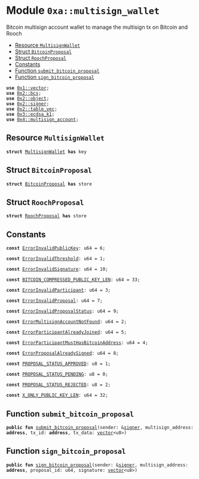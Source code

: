 
<a name="0xa_multisign_wallet"></a>

# Module `0xa::multisign_wallet`

Bitcoin multisign account wallet to manage the multisign tx on Bitcoin and Rooch


-  [Resource `MultisignWallet`](#0xa_multisign_wallet_MultisignWallet)
-  [Struct `BitcoinProposal`](#0xa_multisign_wallet_BitcoinProposal)
-  [Struct `RoochProposal`](#0xa_multisign_wallet_RoochProposal)
-  [Constants](#@Constants_0)
-  [Function `submit_bitcoin_proposal`](#0xa_multisign_wallet_submit_bitcoin_proposal)
-  [Function `sign_bitcoin_proposal`](#0xa_multisign_wallet_sign_bitcoin_proposal)


<pre><code><b>use</b> <a href="">0x1::vector</a>;
<b>use</b> <a href="">0x2::bcs</a>;
<b>use</b> <a href="">0x2::object</a>;
<b>use</b> <a href="">0x2::signer</a>;
<b>use</b> <a href="">0x2::table_vec</a>;
<b>use</b> <a href="">0x3::ecdsa_k1</a>;
<b>use</b> <a href="">0x4::multisign_account</a>;
</code></pre>



<a name="0xa_multisign_wallet_MultisignWallet"></a>

## Resource `MultisignWallet`



<pre><code><b>struct</b> <a href="multisign_wallet.md#0xa_multisign_wallet_MultisignWallet">MultisignWallet</a> <b>has</b> key
</code></pre>



<a name="0xa_multisign_wallet_BitcoinProposal"></a>

## Struct `BitcoinProposal`



<pre><code><b>struct</b> <a href="multisign_wallet.md#0xa_multisign_wallet_BitcoinProposal">BitcoinProposal</a> <b>has</b> store
</code></pre>



<a name="0xa_multisign_wallet_RoochProposal"></a>

## Struct `RoochProposal`



<pre><code><b>struct</b> <a href="multisign_wallet.md#0xa_multisign_wallet_RoochProposal">RoochProposal</a> <b>has</b> store
</code></pre>



<a name="@Constants_0"></a>

## Constants


<a name="0xa_multisign_wallet_ErrorInvalidPublicKey"></a>



<pre><code><b>const</b> <a href="multisign_wallet.md#0xa_multisign_wallet_ErrorInvalidPublicKey">ErrorInvalidPublicKey</a>: u64 = 6;
</code></pre>



<a name="0xa_multisign_wallet_ErrorInvalidThreshold"></a>



<pre><code><b>const</b> <a href="multisign_wallet.md#0xa_multisign_wallet_ErrorInvalidThreshold">ErrorInvalidThreshold</a>: u64 = 1;
</code></pre>



<a name="0xa_multisign_wallet_ErrorInvalidSignature"></a>



<pre><code><b>const</b> <a href="multisign_wallet.md#0xa_multisign_wallet_ErrorInvalidSignature">ErrorInvalidSignature</a>: u64 = 10;
</code></pre>



<a name="0xa_multisign_wallet_BITCOIN_COMPRESSED_PUBLIC_KEY_LEN"></a>



<pre><code><b>const</b> <a href="multisign_wallet.md#0xa_multisign_wallet_BITCOIN_COMPRESSED_PUBLIC_KEY_LEN">BITCOIN_COMPRESSED_PUBLIC_KEY_LEN</a>: u64 = 33;
</code></pre>



<a name="0xa_multisign_wallet_ErrorInvalidParticipant"></a>



<pre><code><b>const</b> <a href="multisign_wallet.md#0xa_multisign_wallet_ErrorInvalidParticipant">ErrorInvalidParticipant</a>: u64 = 3;
</code></pre>



<a name="0xa_multisign_wallet_ErrorInvalidProposal"></a>



<pre><code><b>const</b> <a href="multisign_wallet.md#0xa_multisign_wallet_ErrorInvalidProposal">ErrorInvalidProposal</a>: u64 = 7;
</code></pre>



<a name="0xa_multisign_wallet_ErrorInvalidProposalStatus"></a>



<pre><code><b>const</b> <a href="multisign_wallet.md#0xa_multisign_wallet_ErrorInvalidProposalStatus">ErrorInvalidProposalStatus</a>: u64 = 9;
</code></pre>



<a name="0xa_multisign_wallet_ErrorMultisignAccountNotFound"></a>



<pre><code><b>const</b> <a href="multisign_wallet.md#0xa_multisign_wallet_ErrorMultisignAccountNotFound">ErrorMultisignAccountNotFound</a>: u64 = 2;
</code></pre>



<a name="0xa_multisign_wallet_ErrorParticipantAlreadyJoined"></a>



<pre><code><b>const</b> <a href="multisign_wallet.md#0xa_multisign_wallet_ErrorParticipantAlreadyJoined">ErrorParticipantAlreadyJoined</a>: u64 = 5;
</code></pre>



<a name="0xa_multisign_wallet_ErrorParticipantMustHasBitcoinAddress"></a>



<pre><code><b>const</b> <a href="multisign_wallet.md#0xa_multisign_wallet_ErrorParticipantMustHasBitcoinAddress">ErrorParticipantMustHasBitcoinAddress</a>: u64 = 4;
</code></pre>



<a name="0xa_multisign_wallet_ErrorProposalAlreadySigned"></a>



<pre><code><b>const</b> <a href="multisign_wallet.md#0xa_multisign_wallet_ErrorProposalAlreadySigned">ErrorProposalAlreadySigned</a>: u64 = 8;
</code></pre>



<a name="0xa_multisign_wallet_PROPOSAL_STATUS_APPROVED"></a>



<pre><code><b>const</b> <a href="multisign_wallet.md#0xa_multisign_wallet_PROPOSAL_STATUS_APPROVED">PROPOSAL_STATUS_APPROVED</a>: u8 = 1;
</code></pre>



<a name="0xa_multisign_wallet_PROPOSAL_STATUS_PENDING"></a>



<pre><code><b>const</b> <a href="multisign_wallet.md#0xa_multisign_wallet_PROPOSAL_STATUS_PENDING">PROPOSAL_STATUS_PENDING</a>: u8 = 0;
</code></pre>



<a name="0xa_multisign_wallet_PROPOSAL_STATUS_REJECTED"></a>



<pre><code><b>const</b> <a href="multisign_wallet.md#0xa_multisign_wallet_PROPOSAL_STATUS_REJECTED">PROPOSAL_STATUS_REJECTED</a>: u8 = 2;
</code></pre>



<a name="0xa_multisign_wallet_X_ONLY_PUBLIC_KEY_LEN"></a>



<pre><code><b>const</b> <a href="multisign_wallet.md#0xa_multisign_wallet_X_ONLY_PUBLIC_KEY_LEN">X_ONLY_PUBLIC_KEY_LEN</a>: u64 = 32;
</code></pre>



<a name="0xa_multisign_wallet_submit_bitcoin_proposal"></a>

## Function `submit_bitcoin_proposal`



<pre><code><b>public</b> <b>fun</b> <a href="multisign_wallet.md#0xa_multisign_wallet_submit_bitcoin_proposal">submit_bitcoin_proposal</a>(sender: &<a href="">signer</a>, multisign_address: <b>address</b>, tx_id: <b>address</b>, tx_data: <a href="">vector</a>&lt;u8&gt;)
</code></pre>



<a name="0xa_multisign_wallet_sign_bitcoin_proposal"></a>

## Function `sign_bitcoin_proposal`



<pre><code><b>public</b> <b>fun</b> <a href="multisign_wallet.md#0xa_multisign_wallet_sign_bitcoin_proposal">sign_bitcoin_proposal</a>(sender: &<a href="">signer</a>, multisign_address: <b>address</b>, proposal_id: u64, signature: <a href="">vector</a>&lt;u8&gt;)
</code></pre>
